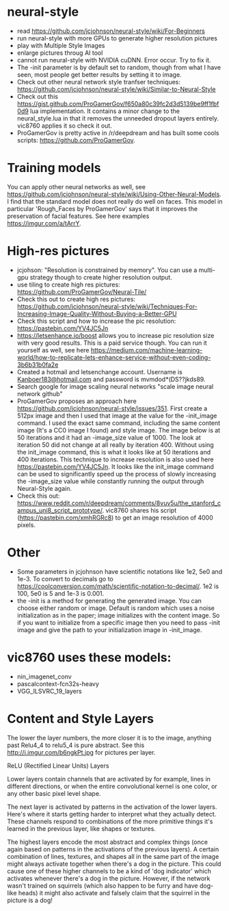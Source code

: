 # neural-style

- read https://github.com/jcjohnson/neural-style/wiki/For-Beginners
- run neural-style with more GPUs to generate higher resolution pictures
- play with Multiple Style Images
- enlarge pictures throug AI tool
- cannot run neural-style with NVIDIA cuDNN. Error occur. Try to fix it.
- The -init parameter is by default set to random, though from what I have seen, most people get better results by setting it to image.
- Check out other neural network style tranfser techniques: https://github.com/jcjohnson/neural-style/wiki/Similar-to-Neural-Style
- Check out this https://gist.github.com/ProGamerGov/f650a80c39fc2d3d5139be9ff1fbf0d9 lua implementation. It contains a minor change to the neural_style.lua in that it removes the unneeded dropout layers entirely. vic8760 applies it so check it out.
- ProGamerGov is pretty active in /r/deepdream and has built some cools scripts: https://github.com/ProGamerGov.

# Training models
You can apply other neural networks as well, see https://github.com/jcjohnson/neural-style/wiki/Using-Other-Neural-Models. I find that the standard model does not really do well on faces. This model in particular 'Rough_Faces by ProGamerGov' says that it improves the preservation of facial features. See here examples https://imgur.com/a/tArrY.

# High-res pictures
- jcjohson: "Resolution is constrained by memory". You can use a multi-gpu strategy though to create higher resolution output.
- use tiling to create high res pictures: https://github.com/ProGamerGov/Neural-Tile/
- Check this out to create high res pictures: https://github.com/jcjohnson/neural-style/wiki/Techniques-For-Increasing-Image-Quality-Without-Buying-a-Better-GPU
- Check this script and how to increase the pic resolution: https://pastebin.com/YV4JC5Jn
- https://letsenhance.io/boost allows you to increase pic resolution size with very good results. This is a paid service though. You can run it yourself as well, see here https://medium.com/machine-learning-world/how-to-replicate-lets-enhance-service-without-even-coding-3b6b31b0fa2e
- Created a hotmail and letsenchange account. Username is Kanboer183@hotmail.com and password is mvmdod*(DS??jkds89.
- Search google for image scaling neural networks "scale image neural network github"
- ProGamerGov proposes an approach here https://github.com/jcjohnson/neural-style/issues/351. First create a 512px image and then I used that image at the value for the -init_image command. I used the exact same command, including the same content image (It's a CC0 image I found) and style image. The image below is at 50 iterations and it had an -image_size value of 1000. The look at iteration 50 did not change at all really by iteration 400. Without using the init_image command, this is what it looks like at 50 iterations and 400 iterations. This technique to increase resolution is also used here https://pastebin.com/YV4JC5Jn. It looks like the init_image command can be used to significantly speed up the process of slowly increasing the -image_size value while constantly running the output through Neural-Style again.
- Check this out: https://www.reddit.com/r/deepdream/comments/8vuv5u/the_stanford_campus_uni8_script_prototype/. vic8760 shares his script (https://pastebin.com/xmhRGRc8) to get an image resolution of 4000 pixels.

# Other
- Some parameters in jcjohnson have scientific notations like 1e2, 5e0 and 1e-3. To convert to decimals go to https://coolconversion.com/math/scientific-notation-to-decimal/. 1e2 is 100, 5e0 is 5 and 1e-3 is 0.001. 
- the -init is a method for generating the generated image. You can choose either random or image. Default is random which uses a noise initialization as in the paper; image initializes with the content image. So if you want to initialize from a specific image then you need to pass -init image and give the path to your initialization image in -init_image.

# vic8760 uses these models:
- nin_imagenet_conv
- pascalcontext-fcn32s-heavy
- VGG_ILSVRC_19_layers

# Content and Style Layers
The lower the layer numbers, the more closer it is to the image, anything past Relu4_4 to relu5_4 is pure abstract. See this http://i.imgur.com/b6ngkPt.jpg for pictures per layer.

ReLU (Rectified Linear Units) Layers

Lower layers contain channels that are activated by for example, lines in different directions, or when the entire convolutional kernel is one color, or any other basic pixel level shape.

The next layer is activated by patterns in the activation of the lower layers. Here's where it starts getting harder to interpret what they actually detect. These channels respond to combinations of the more primitive things it's learned in the previous layer, like shapes or textures.

The highest layers encode the most abstract and complex things (once again based on patterns in the activations of the previous layers). A certain combination of lines, textures, and shapes all in the same part of the image might always activate together when there's a dog in the picture. This could cause one of these higher channels to be a kind of 'dog indicator' which activates whenever there's a dog in the picture. However, if the network wasn't trained on squirrels (which also happen to be furry and have dog-like heads) it might also activate and falsely claim that the squirrel in the picture is a dog!
